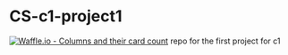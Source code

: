 # CS-c1-project1
[![Waffle.io - Columns and their card count](https://waffle.io/Jonjy/CS-c1-project1)](https://waffle.io/Jonjy/CS-c1-project1)
repo for the first project for c1
